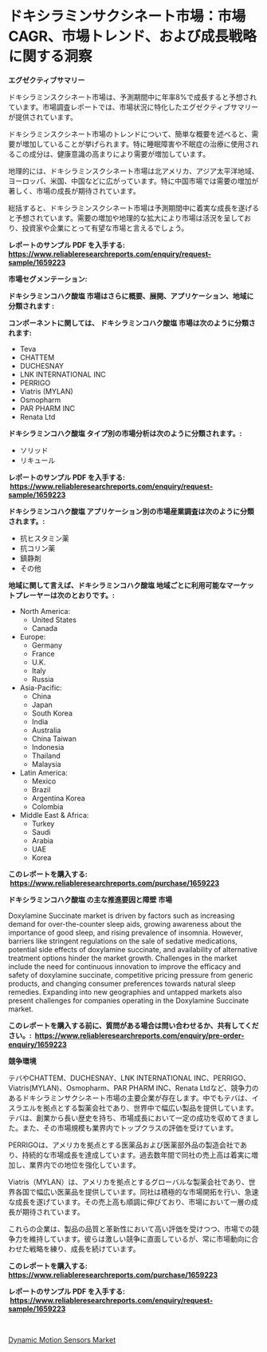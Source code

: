 <p><h1>ドキシラミンサクシネート市場：市場CAGR、市場トレンド、および成長戦略に関する洞察</h1></p><p><strong>エグゼクティブサマリー</strong></p>
<p><p>ドキシラミンスクシネート市場は、予測期間中に年率8%で成長すると予想されています。市場調査レポートでは、市場状況に特化したエグゼクティブサマリーが提供されています。</p><p>ドキシラミンスクシネート市場のトレンドについて、簡単な概要を述べると、需要が増加していることが挙げられます。特に睡眠障害や不眠症の治療に使用されるこの成分は、健康意識の高まりにより需要が増加しています。</p><p>地理的には、ドキシラミンスクシネート市場は北アメリカ、アジア太平洋地域、ヨーロッパ、米国、中国などに広がっています。特に中国市場では需要の増加が著しく、市場の成長が期待されています。</p><p>総括すると、ドキシラミンスクシネート市場は予測期間中に着実な成長を遂げると予想されています。需要の増加や地理的な拡大により市場は活況を呈しており、投資家や企業にとって有望な市場と言えるでしょう。</p></p>
<p><strong>レポートのサンプル PDF を入手する: <a href="https://www.reliableresearchreports.com/enquiry/request-sample/1659223">https://www.reliableresearchreports.com/enquiry/request-sample/1659223</a></strong></p>
<p><strong>市場セグメンテーション:</strong></p>
<p><strong> ドキシラミンコハク酸塩 市場はさらに概要、展開、アプリケーション、地域に分類されます :</strong></p>
<p><strong>コンポーネントに関しては、 ドキシラミンコハク酸塩 市場は次のように分類されます: &nbsp;</strong></p>
<p><ul><li>Teva</li><li>CHATTEM</li><li>DUCHESNAY</li><li>LNK INTERNATIONAL INC</li><li>PERRIGO</li><li>Viatris (MYLAN)</li><li>Osmopharm</li><li>PAR PHARM INC</li><li>Renata Ltd</li></ul></p>
<p><strong> ドキシラミンコハク酸塩 タイプ別の市場分析は次のように分類されます。:</strong></p>
<p><ul><li>ソリッド</li><li>リキュール</li></ul></p>
<p><strong>レポートのサンプル PDF を入手する: &nbsp;<a href="https://www.reliableresearchreports.com/enquiry/request-sample/1659223">https://www.reliableresearchreports.com/enquiry/request-sample/1659223</a></strong></p>
<p><strong> ドキシラミンコハク酸塩 アプリケーション別の市場産業調査は次のように分類されます。:</strong></p>
<p><ul><li>抗ヒスタミン薬</li><li>抗コリン薬</li><li>鎮静剤</li><li>その他</li></ul></p>
<p><strong>地域に関して言えば、ドキシラミンコハク酸塩 地域ごとに利用可能なマーケットプレーヤーは次のとおりです。:</strong></p>
<p><ul>
    <li>
        North America:
        <ul>
            <li>United States</li>
            <li>Canada</li>
        </ul>
    </li>
    <li>
        Europe:
        <ul>
            <li>Germany</li>
            <li>France</li>
            <li>U.K.</li>
            <li>Italy</li>
            <li>Russia</li>
        </ul>
    </li>
    <li>
        Asia-Pacific:
        <ul>
            <li>China</li>
            <li>Japan</li>
            <li>South Korea</li>
            <li>India</li>
            <li>Australia</li>
            <li>China Taiwan</li>
            <li>Indonesia</li>
            <li>Thailand</li>
            <li>Malaysia</li>
        </ul>
    </li>
    <li>
        Latin America:
        <ul>
            <li>Mexico</li>
            <li>Brazil</li>
            <li>Argentina Korea</li>
            <li>Colombia</li>
        </ul>
    </li>
    <li>
        Middle East & Africa:
        <ul>
            <li>Turkey</li>
            <li>Saudi</li>
            <li>Arabia</li>
            <li>UAE</li>
            <li>Korea</li>
        </ul>
    </li>
    </ul></p>
<p><strong>このレポートを購入する: &nbsp;<a href="https://www.reliableresearchreports.com/purchase/1659223">https://www.reliableresearchreports.com/purchase/1659223</a></strong></p>
<p><strong>ドキシラミンコハク酸塩 の主な推進要因と障壁 市場</strong></p>
<p><p>Doxylamine Succinate market is driven by factors such as increasing demand for over-the-counter sleep aids, growing awareness about the importance of good sleep, and rising prevalence of insomnia. However, barriers like stringent regulations on the sale of sedative medications, potential side effects of doxylamine succinate, and availability of alternative treatment options hinder the market growth. Challenges in the market include the need for continuous innovation to improve the efficacy and safety of doxylamine succinate, competitive pricing pressure from generic products, and changing consumer preferences towards natural sleep remedies. Expanding into new geographies and untapped markets also present challenges for companies operating in the Doxylamine Succinate market.</p></p>
<p><strong>このレポートを購入する前に、質問がある場合は問い合わせるか、共有してください。:&nbsp; <a href="https://www.reliableresearchreports.com/enquiry/pre-order-enquiry/1659223">https://www.reliableresearchreports.com/enquiry/pre-order-enquiry/1659223</a></strong></p>
<p><strong>競争環境</strong></p>
<p><p>テバやCHATTEM、DUCHESNAY、LNK INTERNATIONAL INC、PERRIGO、Viatris(MYLAN)、Osmopharm、PAR PHARM INC、Renata Ltdなど、競争力のあるドキシラミンサクシネート市場の主要企業が存在します。中でもテバは、イスラエルを拠点とする製薬会社であり、世界中で幅広い製品を提供しています。テバは、創業から長い歴史を持ち、市場成長において一定の成功を収めてきました。また、その市場規模も業界内でトップクラスの評価を受けています。</p><p>PERRIGOは、アメリカを拠点とする医薬品および医薬部外品の製造会社であり、持続的な市場成長を達成しています。過去数年間で同社の売上高は着実に増加し、業界内での地位を強化しています。</p><p>Viatris（MYLAN）は、アメリカを拠点とするグローバルな製薬会社であり、世界各国で幅広い医薬品を提供しています。同社は積極的な市場開拓を行い、急速な成長を遂げています。その売上高も順調に伸びており、市場において一層の成長が期待されています。</p><p>これらの企業は、製品の品質と革新性において高い評価を受けつつ、市場での競争力を維持しています。彼らは激しい競争に直面しているが、常に市場動向に合わせた戦略を練り、成長を続けています。</p></p>
<p><strong>このレポートを購入する: &nbsp; <a href="https://www.reliableresearchreports.com/purchase/1659223">https://www.reliableresearchreports.com/purchase/1659223</a></strong></p>
<p><strong>レポートのサンプル PDF を入手する: &nbsp;<a href="https://www.reliableresearchreports.com/enquiry/request-sample/1659223">https://www.reliableresearchreports.com/enquiry/request-sample/1659223</a></strong><strong></strong></p>
<p>&nbsp;</p>
<p><p><a href="https://github.com/santosh758595/Market-Research-Report-List-3/blob/main/dynamic-motion-sensors-market.md">Dynamic Motion Sensors Market</a></p></p>